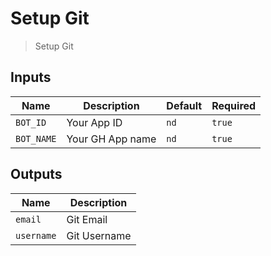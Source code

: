 
# Setup Git
> Setup Git

## Inputs 

| Name | Description | Default | Required | 
| ---- | ----------- | ------- | -------- |
| `BOT_ID` | Your App ID | `nd` | `true` |
| `BOT_NAME` | Your GH App name | `nd` | `true` |


## Outputs 

| Name | Description |
| ---- | ----------- |
| `email` | Git Email |
| `username` | Git Username |

        